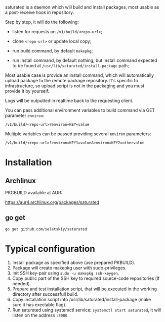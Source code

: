 saturated is a daemon which will build and install packages, most usable as a
post-receive hook in repository.

Step by step, it will do the following:

* listen for requests on `/v1/build/<repo-url>`;

* clone `<repo-url>` or update local copy;

* run build command, by default `makepkg`;

* run install command, by default nothing, but install command expected
  to be found at `/usr/lib/saturated/install-package` path;

Most usable case is provide an install command, which will automatically upload
package to the remote package repository. It's specific to infrastructure, so
upload script is not in the packaging and you must provide it by yourself.

Logs will be outputted in realtime back to the requesting client.

You can pass additional environment variables to build command via GET
parameter `environ`:
```
/v1/build/<repo-url>?environ=KEY=value
```

Multiple variables can be passed providing several `environ` parameters:
```
/v1/build/<repo-url>?environ=KEY1=value&environ=KEY2=othervalue
```

# Installation

## Archlinux

PKGBUILD available at AUR:

https://aur4.archlinux.org/packages/saturated

## go get

```
go get github.com/seletskiy/saturated
```

# Typical configuration

1. Install package as specified above (use prepared PKBUILD).
2. Package will create makepkg user with sudo-privileges.
3. Init SSH key-pair using `sudo -u makepkg ssh-keygen`.
4. Copy public part of the SSH key to required source-code repositories (if
   needed).
5. Prepare and test installation script, that will be executed in the working
   directory after successfull build.
6. Copy installation script into /usr/lib/saturated/install-package (make sure
   it has exectable flag).
7. Run saturated using systemctl service: `systemctl start saturated`, it will
   listen on the address `:8080`.
